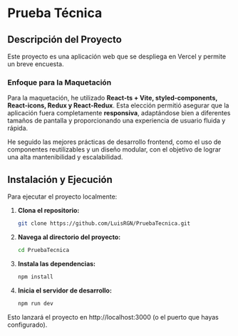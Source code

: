 
# Prueba Técnica

## Descripción del Proyecto

Este proyecto es una aplicación web que se despliega en Vercel y permite un breve encuesta. 

### Enfoque para la Maquetación

Para la maquetación, he utilizado **React-ts + Vite, styled-components, React-icons, Redux y React-Redux**. Esta elección permitió asegurar que la aplicación fuera completamente **responsiva**, adaptándose bien a diferentes tamaños de pantalla y proporcionando una experiencia de usuario fluida y rápida.

He seguido las mejores prácticas de desarrollo frontend, como el uso de componentes reutilizables y un diseño modular, con el objetivo de lograr una alta mantenibilidad y escalabilidad.

## Instalación y Ejecución

Para ejecutar el proyecto localmente:

1. **Clona el repositorio:**
   ```bash
   git clone https://github.com/LuisRGN/PruebaTecnica.git
2. **Navega al directorio del proyecto:**
   ```bash
   cd PruebaTecnica
3. **Instala las dependencias:**
   ```bash
   npm install
4. **Inicia el servidor de desarrollo:**
   ```bash
   npm run dev
Esto lanzará el proyecto en http://localhost:3000 (o el puerto que hayas configurado).



   



